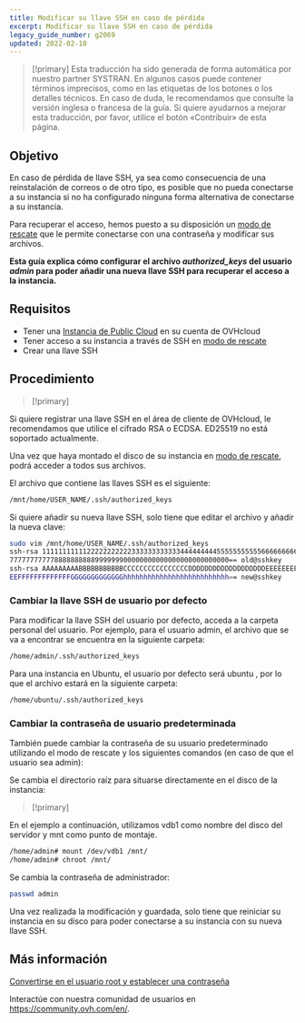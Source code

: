 ```yaml
---
title: Modificar su llave SSH en caso de pérdida
excerpt: Modificar su llave SSH en caso de pérdida
legacy_guide_number: g2069
updated: 2022-02-10
---
```


> [!primary]
> Esta traducción ha sido generada de forma automática por nuestro partner SYSTRAN. En algunos casos puede contener términos imprecisos, como en las etiquetas de los botones o los detalles técnicos. En caso de duda, le recomendamos que consulte la versión inglesa o francesa de la guía. Si quiere ayudarnos a mejorar esta traducción, por favor, utilice el botón «Contribuir» de esta página.
>


## Objetivo

En caso de pérdida de llave SSH, ya sea como consecuencia de una reinstalación de correos o de otro tipo, es posible que no pueda conectarse a su instancia si no ha configurado ninguna forma alternativa de conectarse a su instancia.

Para recuperar el acceso, hemos puesto a su disposición un [modo de rescate](/pages/public_cloud/compute/put_an_instance_in_rescue_mode) que le permite conectarse con una contraseña y modificar sus archivos.

**Esta guía explica cómo configurar el archivo *authorized_keys* del usuario *admin* para poder añadir una nueva llave SSH para recuperar el acceso a la instancia.**

## Requisitos

- Tener una [Instancia de Public Cloud](https://www.ovhcloud.com/es-es/public-cloud/) en su cuenta de OVHcloud
- Tener acceso a su instancia a través de SSH en [modo de rescate](/pages/public_cloud/compute/put_an_instance_in_rescue_mode)
- Crear una llave SSH


## Procedimiento

> [!primary]
>
Si quiere registrar una llave SSH en el área de cliente de OVHcloud, le recomendamos que utilice el cifrado RSA o ECDSA. ED25519 no está soportado actualmente.
>

Una vez que haya montado el disco de su instancia en [modo de rescate](/pages/public_cloud/compute/put_an_instance_in_rescue_mode#acceso-a-sus-datos), podrá acceder a todos sus archivos.

El archivo que contiene las llaves SSH es el siguiente:

```sh
/mnt/home/USER_NAME/.ssh/authorized_keys
```

Si quiere añadir su nueva llave SSH, solo tiene que editar el archivo y añadir la nueva clave:

```sh
sudo vim /mnt/home/USER_NAME/.ssh/authorized_keys
ssh-rsa 1111111111122222222222333333333333444444444555555555556666666666
777777777778888888888999999900000000000000000000000000== old@sshkey
ssh-rsa AAAAAAAAABBBBBBBBBBBCCCCCCCCCCCCCCCCDDDDDDDDDDDDDDDDDDDEEEEEEEEE
EEFFFFFFFFFFFFFGGGGGGGGGGGGGhhhhhhhhhhhhhhhhhhhhhhhhhh== new@sshkey
```

### Cambiar la llave SSH de usuario por defecto

Para modificar la llave SSH del usuario por defecto, acceda a la carpeta personal del usuario. Por ejemplo, para el usuario admin, el archivo que se va a encontrar se encuentra en la siguiente carpeta:

```sh
/home/admin/.ssh/authorized_keys
```

Para una instancia en Ubuntu, el usuario por defecto será ubuntu , por lo que el archivo estará en la siguiente carpeta:

```sh
/home/ubuntu/.ssh/authorized_keys
```

### Cambiar la contraseña de usuario predeterminada

También puede cambiar la contraseña de su usuario predeterminado utilizando el modo de rescate y los siguientes comandos (en caso de que el usuario sea admin):

Se cambia el directorio raíz para situarse directamente en el disco de la instancia:

> [!primary]
>
En el ejemplo a continuación, utilizamos vdb1 como nombre del disco del servidor y mnt como punto de montaje.
>

```sh
/home/admin# mount /dev/vdb1 /mnt/
/home/admin# chroot /mnt/
```

Se cambia la contraseña de administrador:

```sh
passwd admin
```

Una vez realizada la modificación y guardada, solo tiene que reiniciar su instancia en su disco para poder conectarse a su instancia con su nueva llave SSH.

## Más información

[Convertirse en el usuario root y establecer una contraseña](/pages/public_cloud/compute/become_root_and_change_password)

Interactúe con nuestra comunidad de usuarios en <https://community.ovh.com/en/>.
